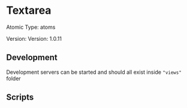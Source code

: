 # Textarea

Atomic Type: atoms

Version: Version: 1.0.11


## Development

Development servers can be started and should all exist inside `"views"` folder

## Scripts
